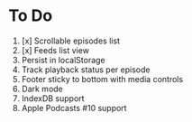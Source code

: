 # To Do

1. [x] Scrollable episodes list
1. [x] Feeds list view
1. Persist in localStorage
1. Track playback status per episode
1. Footer sticky to bottom with media controls
1. Dark mode
1. IndexDB support
1. Apple Podcasts #10 support

